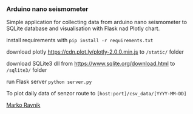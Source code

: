 ### **Arduino nano seismometer**

Simple application for collecting data from arduino nano seismometer to SQLite database and visualisation with Flask nad Plotly chart.

install requirements with `pip install -r requirements.txt`

download plotly https://cdn.plot.ly/plotly-2.0.0.min.js to `/static/` folder

download SQLite3 dll from https://www.sqlite.org/download.html to `/sqlite3/` folder

run Flask server `python server.py`

To plot daily data of senzor route to
`[host:port]/csv_data/[YYYY-MM-DD]`

[Marko Ravnik](markoravnik@gmail.com)